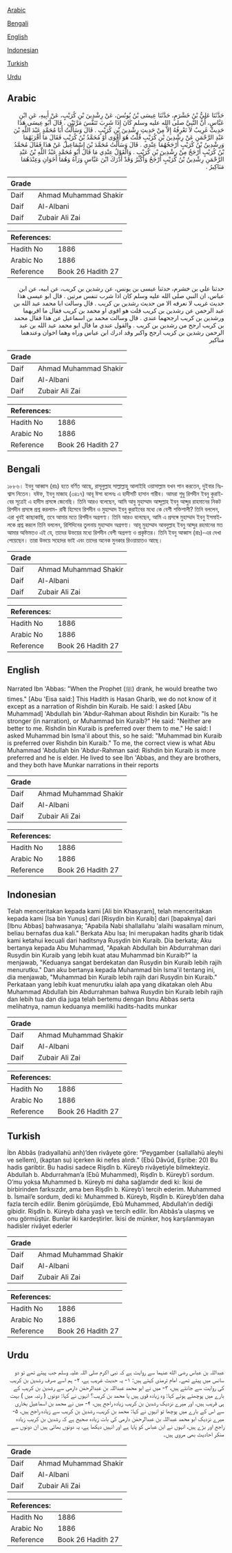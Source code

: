 [Arabic](#arabic)

[Bengali](#bengali)

[English](#english)

[Indonesian](#indonesian)

[Turkish](#turkish)

[Urdu](#urdu)

## Arabic


<div dir="rtl" lang="ar" style={{fontSize:'larger',backgroundColor:'#f8f9fa',padding:20}}>
حَدَّثَنَا عَلِيُّ بْنُ خَشْرَمٍ، حَدَّثَنَا عِيسَى بْنُ يُونُسَ، عَنْ رِشْدِينَ بْنِ كُرَيْبٍ، عَنْ أَبِيهِ، عَنِ ابْنِ عَبَّاسٍ، أَنَّ النَّبِيَّ صلى الله عليه وسلم كَانَ إِذَا شَرِبَ تَنَفَّسَ مَرَّتَيْنِ ‏.‏ قَالَ أَبُو عِيسَى هَذَا حَدِيثٌ غَرِيبٌ لاَ نَعْرِفُهُ إِلاَّ مِنْ حَدِيثِ رِشْدِينَ بْنِ كُرَيْبٍ ‏.‏ قَالَ وَسَأَلْتُ أَبَا مُحَمَّدٍ عَبْدَ اللَّهِ بْنَ عَبْدِ الرَّحْمَنِ عَنْ رِشْدِينَ بْنِ كُرَيْبٍ قُلْتُ هُوَ أَقْوَى أَوْ مُحَمَّدُ بْنُ كُرَيْبٍ فَقَالَ مَا أَقْرَبَهُمَا وَرِشْدِينُ بْنُ كُرَيْبٍ أَرْجَحُهُمَا عِنْدِي ‏.‏ قَالَ وَسَأَلْتُ مُحَمَّدَ بْنَ إِسْمَاعِيلَ عَنْ هَذَا فَقَالَ مُحَمَّدُ بْنُ كُرَيْبٍ أَرْجَحُ مِنْ رِشْدِينَ بْنِ كُرَيْبٍ ‏.‏ وَالْقَوْلُ عِنْدِي مَا قَالَ أَبُو مُحَمَّدٍ عَبْدُ اللَّهِ بْنُ عَبْدِ الرَّحْمَنِ رِشْدِينُ بْنُ كُرَيْبٍ أَرْجَحُ وَأَكْبَرُ وَقَدْ أَدْرَكَ ابْنَ عَبَّاسٍ وَرَآهُ وَهُمَا أَخَوَانِ وَعِنْدَهُمَا مَنَاكِيرُ ‏.‏
</div>
<div style={{backgroundColor:'#f8f9fa',padding:20, marginBottom: 10}}><table> <thead> <tr> <th>Grade</th> <th></th> </tr> </thead> <tbody> <tr><td>Daif</td><td>Ahmad Muhammad Shakir</td></tr><tr><td>Daif</td><td>Al-Albani</td></tr><tr><td>Daif</td><td>Zubair Ali Zai</td></tr></tbody></table><table> <thead> <tr> <th>References:</th> <th></th> </tr> </thead> <tbody><tr><td>Hadith No</td><td>1886</td></tr><tr><td>Arabic No</td><td>1886</td></tr><tr><td>Reference</td><td>Book 26 Hadith 27</td></tr></tbody></table></div>


<div dir="rtl" lang="ar" style={{fontSize:'larger',backgroundColor:'#f8f9fa',padding:20}}>
حدثنا علي بن خشرم، حدثنا عيسى بن يونس، عن رشدين بن كريب، عن ابيه، عن ابن عباس، ان النبي صلى الله عليه وسلم كان اذا شرب تنفس مرتين . قال ابو عيسى هذا حديث غريب لا نعرفه الا من حديث رشدين بن كريب . قال وسالت ابا محمد عبد الله بن عبد الرحمن عن رشدين بن كريب قلت هو اقوى او محمد بن كريب فقال ما اقربهما ورشدين بن كريب ارجحهما عندي . قال وسالت محمد بن اسماعيل عن هذا فقال محمد بن كريب ارجح من رشدين بن كريب . والقول عندي ما قال ابو محمد عبد الله بن عبد الرحمن رشدين بن كريب ارجح واكبر وقد ادرك ابن عباس وراه وهما اخوان وعندهما مناكير
</div>
<div style={{backgroundColor:'#f8f9fa',padding:20, marginBottom: 10}}><table> <thead> <tr> <th>Grade</th> <th></th> </tr> </thead> <tbody> <tr><td>Daif</td><td>Ahmad Muhammad Shakir</td></tr><tr><td>Daif</td><td>Al-Albani</td></tr><tr><td>Daif</td><td>Zubair Ali Zai</td></tr></tbody></table><table> <thead> <tr> <th>References:</th> <th></th> </tr> </thead> <tbody><tr><td>Hadith No</td><td>1886</td></tr><tr><td>Arabic No</td><td>1886</td></tr><tr><td>Reference</td><td>Book 26 Hadith 27</td></tr></tbody></table></div>

## Bengali


<div dir="ltr" lang="bn" style={{fontSize:'larger',backgroundColor:'#f8f9fa',padding:20}}>
১৮৮৬। ইবনু আব্বাস (রাঃ) হতে বর্ণিত আছে, রাসূলুল্লাহ সাল্লাল্লাহু আলাইহি ওয়াসাল্লাম যখন পান করতেন, দুইবার নিঃশ্বাস নিতেন। যঈফ, ইবনু মাজাহ (৩৪১৭) আবূ ঈসা বলেনঃ এ হাদীসটি হাসান গারীব। আমরা শুধু রিশদীন ইবনু কুরাইবের সূত্রেই এ হাদীস প্রসঙ্গে জেনেছি। তিনি আরও বলেছেন, আমি আবু মুহাম্মাদ আব্দুল্লাহ ইবনু আব্দুর রাহমানের নিকট রিশদীন প্রসঙ্গে প্রশ্ন করলাম- রাবী হিসেবে রিশদীন ও মুহাম্মাদ ইবনু কুরাইবের মধ্যে কে বেশী শক্তিশালী? তিনি বললেন, এরা খুবই কাছাকাছি, তবে আমার মতে রিশদীন অগ্রগণ্য। তিনি আরও বলেছেন, আমি এ প্রসঙ্গে মুহাম্মাদ ইবনু ইসমাইলকে প্রশ্ন করলে তিনি বললেন, রিশিদিনের তুলনায় মুহাম্মাদ অগ্রগণ্য। আবূ মুহাম্মাদ আবদুল্লাহ ইবনু আব্দুর রহমানের মত আমার অভিমতও এই যে, তাদের উভয়ের মধ্যে রিশদীন বেশী অগ্রগণ্য ও প্রকৃষ্টতর। তিনি ইবনু আব্বাস (রাঃ)-এর দেখা পেয়েছেন। তারা উভয়ে সহোদর ভাই এবং তাদের অনেক মুনকার রিওয়ায়াতও আছে।
</div>
<div style={{backgroundColor:'#f8f9fa',padding:20, marginBottom: 10}}><table> <thead> <tr> <th>Grade</th> <th></th> </tr> </thead> <tbody> <tr><td>Daif</td><td>Ahmad Muhammad Shakir</td></tr><tr><td>Daif</td><td>Al-Albani</td></tr><tr><td>Daif</td><td>Zubair Ali Zai</td></tr></tbody></table><table> <thead> <tr> <th>References:</th> <th></th> </tr> </thead> <tbody><tr><td>Hadith No</td><td>1886</td></tr><tr><td>Arabic No</td><td>1886</td></tr><tr><td>Reference</td><td>Book 26 Hadith 27</td></tr></tbody></table></div>

## English


<div dir="ltr" lang="en" style={{fontSize:'larger',backgroundColor:'#f8f9fa',padding:20}}>
Narrated Ibn 'Abbas: "When the Prophet (ﷺ) drank, he would breathe two times." [Abu 'Eisa said:] This Hadith is Hasan Gharib, we do not know of it except as a narration of Rishdin bin Kuraib. He said: I asked [Abu Muhammad] 'Abdullah bin 'Abdur-Rahman about Rishdin bin Kuraib: "Is he stronger (in narration), or Muhammad bin Kuraib?" He said: "Neither are better to me. Rishdin bin Kuraib is preferred over them to me." He said: I asked Muhammad bin Isma'il about this, so he said: "Muhammad bin Kuraib is preferred over Rishdin bin Kuraib." To me, the correct view is what Abu Muhammad 'Abdullah bin 'Abdur-Rahman said: Rishdin bin Kuraib is more preferred and he is elder. He lived to see Ibn 'Abbas, and they are brothers, and they both have Munkar narrations in their reports
</div>
<div style={{backgroundColor:'#f8f9fa',padding:20, marginBottom: 10}}><table> <thead> <tr> <th>Grade</th> <th></th> </tr> </thead> <tbody> <tr><td>Daif</td><td>Ahmad Muhammad Shakir</td></tr><tr><td>Daif</td><td>Al-Albani</td></tr><tr><td>Daif</td><td>Zubair Ali Zai</td></tr></tbody></table><table> <thead> <tr> <th>References:</th> <th></th> </tr> </thead> <tbody><tr><td>Hadith No</td><td>1886</td></tr><tr><td>Arabic No</td><td>1886</td></tr><tr><td>Reference</td><td>Book 26 Hadith 27</td></tr></tbody></table></div>

## Indonesian


<div dir="ltr" lang="id" style={{fontSize:'larger',backgroundColor:'#f8f9fa',padding:20}}>
Telah menceritakan kepada kami [Ali bin Khasyram], telah menceritakan kepada kami [Isa bin Yunus] dari [Risydin bin Kuraib] dari [bapaknya] dari [Ibnu Abbas] bahwasanya; "Apabila Nabi shallallahu 'alaihi wasallam minum, beliau bernafas dua kali." Berkata Abu Isa; Ini merupakan hadits gharib tidak kami ketahui kecuali dari haditsnya Rusydin bin Kuraib. Dia berkata; Aku bertanya kepada Abu Muhammad, "Apakah Abdullah bin Abdurrahman dari Rusydin bin Kuraib yang lebih kuat atau Muhammad bin Kuraib?" Ia menjawab, "Keduanya sangat berdekatan dan Rusydin bin Kuraib lebih rajih menurutku." Dan aku bertanya kepada Muhammad bin Isma'il tentang ini, dia menjawab, "Muhammad bin Kuraib lebih rajih dari Rusydin bin Kuraib." Perkataan yang lebih kuat menurutku ialah apa yang dikatakan oleh Abu Muhammad Abdullah bin Abdurrahman bahwa Rusydin bin Kuraib lebih rajih dan lebih tua dan dia juga telah bertemu dengan Ibnu Abbas serta melihatnya, namun keduanya memiliki hadits-hadits munkar
</div>
<div style={{backgroundColor:'#f8f9fa',padding:20, marginBottom: 10}}><table> <thead> <tr> <th>Grade</th> <th></th> </tr> </thead> <tbody> <tr><td>Daif</td><td>Ahmad Muhammad Shakir</td></tr><tr><td>Daif</td><td>Al-Albani</td></tr><tr><td>Daif</td><td>Zubair Ali Zai</td></tr></tbody></table><table> <thead> <tr> <th>References:</th> <th></th> </tr> </thead> <tbody><tr><td>Hadith No</td><td>1886</td></tr><tr><td>Arabic No</td><td>1886</td></tr><tr><td>Reference</td><td>Book 26 Hadith 27</td></tr></tbody></table></div>

## Turkish


<div dir="ltr" lang="tr" style={{fontSize:'larger',backgroundColor:'#f8f9fa',padding:20}}>
İbn Abbâs (radıyallahü anh)’den rivâyete göre: “Peygamber (sallallahü aleyhi ve sellem), (kaptan su) içerken iki nefes alırdı.” (Ebû Dâvûd, Eşribe: 20) Bu hadis garibtir. Bu hadisi sadece Rişdîn b. Küreyb rivâyetiyle bilmekteyiz. Abdullah b. Abdurrahman’a (Ebû Muhammed), Rişdîn b. Küreyb’i sordum. O’mu yoksa Muhammed b. Küreyb mi daha sağlamdır dedi ki: İkisi de birbirinden farksızdır, ama ben Rişdîn b. Küreyb’i tercih ederim. Muhammed b. İsmail’e sordum, dedi ki: Muhammed b. Küreyb, Rişdîn b. Küreyb’den daha fazla tercih edilir. Benim görüşümde, Ebû Muhammed, Abdullah’ın dediği gibidir. Rişdîn b. Küreyb daha yaşlı ve tercih edilir. İbn Abbâs’a ulaşmış ve onu görmüştür. Bunlar iki kardeştirler. İkisi de münker, hoş karşılanmayan hadisler rivâyet ederler
</div>
<div style={{backgroundColor:'#f8f9fa',padding:20, marginBottom: 10}}><table> <thead> <tr> <th>Grade</th> <th></th> </tr> </thead> <tbody> <tr><td>Daif</td><td>Ahmad Muhammad Shakir</td></tr><tr><td>Daif</td><td>Al-Albani</td></tr><tr><td>Daif</td><td>Zubair Ali Zai</td></tr></tbody></table><table> <thead> <tr> <th>References:</th> <th></th> </tr> </thead> <tbody><tr><td>Hadith No</td><td>1886</td></tr><tr><td>Arabic No</td><td>1886</td></tr><tr><td>Reference</td><td>Book 26 Hadith 27</td></tr></tbody></table></div>

## Urdu


<div dir="rtl" lang="ur" style={{fontSize:'larger',backgroundColor:'#f8f9fa',padding:20}}>
عبداللہ بن عباس رضی الله عنہما سے روایت ہے کہ نبی اکرم صلی اللہ علیہ وسلم جب پیتے تھے تو دو سانس میں پیتے تھے۔ امام ترمذی کہتے ہیں: ۱- یہ حدیث غریب ہے، ۲- ہم اسے صرف رشدین بن کریب کی روایت سے جانتے ہیں، ۳- میں نے ابو محمد عبداللہ بن عبدالرحمٰن دارمی سے رشدین بن کریب کے بارے میں پوچھتے ہوئے کہا: وہ زیادہ قوی ہیں یا محمد بن کریب؟ انہوں نے کہا: دونوں ( رتبہ میں ) بہت ہی قریب ہیں، اور میرے نزدیک رشدین بن کریب زیادہ راجح ہیں، ۴- میں نے محمد بن اسماعیل بخاری سے اس کے بارے میں پوچھا تو انہوں نے کہا: محمد بن کریب، رشدین بن کریب سے زیادہ راجح ہیں، ۵- میرے نزدیک ابو محمد عبداللہ بن عبدالرحمٰن دارمی کی بات زیادہ صحیح ہے کہ رشدین بن کریب زیادہ راجح اور بڑے ہیں، انہوں نے ابن عباس کو پایا ہے اور انہیں دیکھا ہے، یہ دونوں بھائی ہیں ان دونوں سے منکر احادیث بھی مروی ہیں۔
</div>
<div style={{backgroundColor:'#f8f9fa',padding:20, marginBottom: 10}}><table> <thead> <tr> <th>Grade</th> <th></th> </tr> </thead> <tbody> <tr><td>Daif</td><td>Ahmad Muhammad Shakir</td></tr><tr><td>Daif</td><td>Al-Albani</td></tr><tr><td>Daif</td><td>Zubair Ali Zai</td></tr></tbody></table><table> <thead> <tr> <th>References:</th> <th></th> </tr> </thead> <tbody><tr><td>Hadith No</td><td>1886</td></tr><tr><td>Arabic No</td><td>1886</td></tr><tr><td>Reference</td><td>Book 26 Hadith 27</td></tr></tbody></table></div>